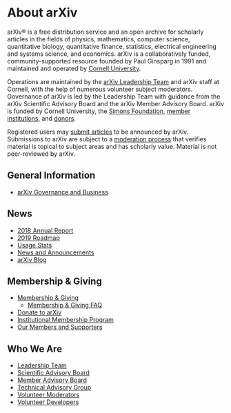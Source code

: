 # About arXiv

arXiv® is a free distribution service and an open archive for scholarly articles in the fields of physics, mathematics, computer science, quantitative biology, quantitative finance, statistics, electrical engineering and systems science, and economics. arXiv is a collaboratively funded, community-supported resource founded by Paul Ginsparg in 1991 and maintained and operated by [Cornell University](https://www.cornell.edu/). 

Operations are maintained by the [arXiv Leadership Team](/about/people/leadership_team) and arXiv staff at Cornell, with the help of numerous volunteer subject moderators. Governance of arXiv is led by the Leadership Team with guidance from the arXiv Scientific Advisory Board and the arXiv Member Advisory Board. arXiv is funded by Cornell University, the [Simons Foundation](https://www.simonsfoundation.org), [member institutions](/about/ourmembers), and [donors](/about/give).

Registered users may [submit articles](/help/submit) to be announced by arXiv. Submissions to arXiv are subject to a [moderation process](/help/moderation) that verifies material is topical to subject areas and has scholarly value. Material is not peer-reviewed by arXiv.


## General Information

- [arXiv Governance and Business](/about/governance)


## News

- [2018 Annual Report](https://confluence.cornell.edu/x/rIzLFQ)
- [2019 Roadmap](https://confluence.cornell.edu/x/WJfLFQ)
- [Usage Stats](/help/stats)
- [News and Announcements](/new)
- [arXiv Blog](https://blogs.cornell.edu/arxiv)


## Membership & Giving

- [Membership & Giving](/about/give)
  - [Membership & Giving FAQ](/help/support/faq)
- [Donate to arXiv](/about/donate)
- [Institutional Membership Program](/about/membership)
- [Our Members and Supporters](/about/ourmembers)


## Who We Are

- [Leadership Team](people/leadership_team)
- [Scientific Advisory Board](/help/scientific_ad_board)
- [Member Advisory Board](/people/member_ad_board)
- [Technical Advisory Group](/people/technical_ad_group)
- [Volunteer Moderators](/moderators)
- [Volunteer Developers](people/developers)
